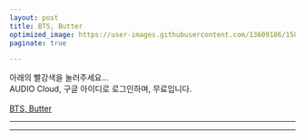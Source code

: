 ```yaml
---
layout: post
title: BTS, Butter
optimized_image: https://user-images.githubusercontent.com/13609186/158835049-83166689-9a76-4c2d-9089-e7db57c7ffeb.jpg
paginate: true

---
```

아래의 빨강색을 눌러주세요...<br>
AUDIO Cloud, 구글 아이디로 로그인하며, 무료입니다.<br> <br>
[BTS, Butter](https://w.soundcloud.com/player/?url=https%3A//api.soundcloud.com/tracks/1116388588&auto_play=false&hide_related=false&show_comments=true&show_user=true&show_reposts=false&visual=true%22%3E%3C/iframe%3E)

---



---
